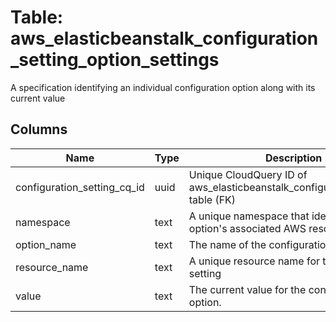 
# Table: aws_elasticbeanstalk_configuration_setting_option_settings
A specification identifying an individual configuration option along with its current value
## Columns
| Name        | Type           | Description  |
| ------------- | ------------- | -----  |
|configuration_setting_cq_id|uuid|Unique CloudQuery ID of aws_elasticbeanstalk_configuration_settings table (FK)|
|namespace|text|A unique namespace that identifies the option's associated AWS resource.|
|option_name|text|The name of the configuration option.|
|resource_name|text|A unique resource name for the option setting|
|value|text|The current value for the configuration option.|
